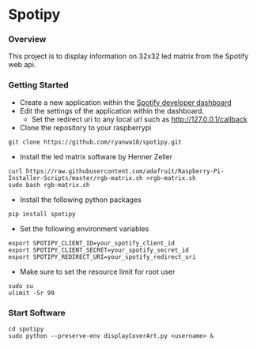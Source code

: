 # Spotipy
### Overview
This project is to display information on 32x32 led matrix from the Spotify web api.
### Getting Started
* Create a new application within the [Spotify developer dashboard](https://developer.spotify.com/dashboard/applications) <br />
* Edit the settings of the application within the dashboard.
    * Set the redirect uri to any local url such as http://127.0.0.1/callback
* Clone the repository to your raspberrypi 
```
git clone https://github.com/ryanwa18/spotipy.git
```
* Install the led matrix software by Henner Zeller <br />
```
curl https://raw.githubusercontent.com/adafruit/Raspberry-Pi-Installer-Scripts/master/rgb-matrix.sh >rgb-matrix.sh
sudo bash rgb-matrix.sh
```
* Install the following python packages
```
pip install spotipy
```
* Set the following environment variables
```
export SPOTIPY_CLIENT_ID=your_spotify_client_id
export SPOTIPY_CLIENT_SECRET=your_spotify_secret_id
export SPOTIPY_REDIRECT_URI=your_spotify_redirect_uri
```
* Make sure to set the resource limit for root user
```
sudo su
ulimit -Sr 99
```
### Start Software
```
cd spotipy
sudo python --preserve-env displayCoverArt.py <username> &
```
